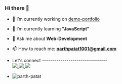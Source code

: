 ### Hi there 👋

- 🔭 I’m currently working on [demo-portfolio](https://github.com/parth-patat/Demo-portfolio)
- 🌱 I’m currently learning **"JavaScript"**
- 💬 Ask me about **Web-Development**
- 📫 How to reach me: **parthpatat1001@gmail.com**

- Let's connect --------------------------------<br>
<a href="https://www.linkedin.com/in/parth-patat/"><img src="https://img.shields.io/badge/LinkedIn-0077B5?style=for-the-badge&logo=linkedin&logoColor=white">
<a href="mailto:parthpatat1001@gmail.com"><img src="https://img.shields.io/badge/Gmail-ad1f1c?style=for-the-badge&logo=gmail&logoColor=white">
<a href="https://www.twitter.com/in/parth-patat/"><img src="https://img.shields.io/badge/Twitter-00a2f3?style=for-the-badge&logo=twitter&logoColor=white">
  
- <p align="center"><img align="left" src="https://github-readme-stats.vercel.app/api/top-langs?username=parth patat&show_icons=true&theme=light&title_color=0c0404&text_color=ffffff&bg_color=374151&locale=en&layout=compact" alt="parth-patat"/></p>
  
<!--- ⚡ Fun fact: ...-->
<!--- 👯 I’m looking to collaborate on--> 
<!--- 🤔 I’m looking for help with ...-->

